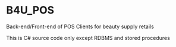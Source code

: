 # B4U_POS
Back-end/Front-end of POS Clients for beauty supply retails

This is C# source code only except RDBMS and stored procedures
